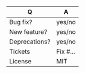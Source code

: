 | Q             | A
| ------------- | ---
| Bug fix?      | yes/no <!-- please update CHANGELOG.md file -->
| New feature?  | yes/no <!-- please update CHANGELOG.md file -->
| Deprecations? | yes/no
| Tickets       | Fix #... <!-- prefix each issue number with "Fix #", no need to create an issue if none exist, explain below instead -->
| License       | MIT
<!--
Replace this notice by a short README for your feature/bugfix. This will help people
understand your PR and can be used as a start for the documentation.

Additionally:
 - Always add tests and ensure they pass.
 - Never break backward compatibility (see https://symfony.com/bc).
-->
